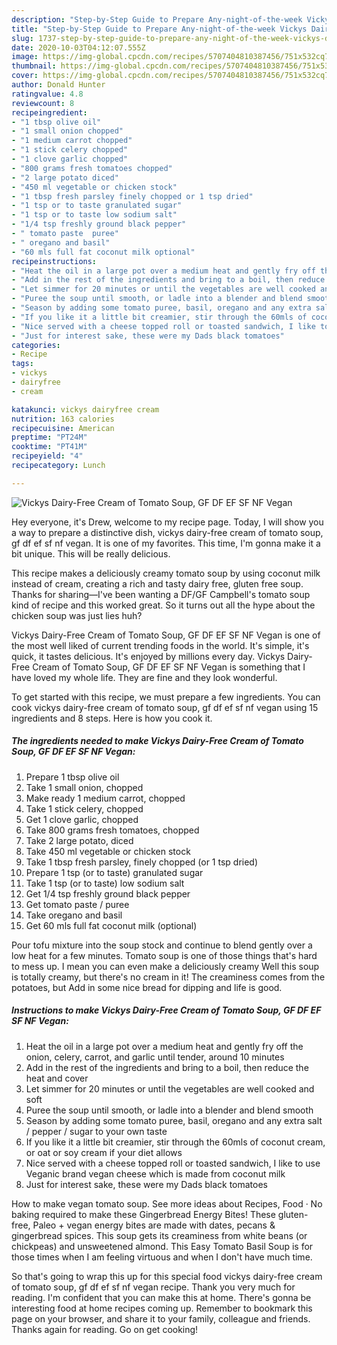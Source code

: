 ```yaml
---
description: "Step-by-Step Guide to Prepare Any-night-of-the-week Vickys Dairy-Free Cream of Tomato Soup, GF DF EF SF NF Vegan"
title: "Step-by-Step Guide to Prepare Any-night-of-the-week Vickys Dairy-Free Cream of Tomato Soup, GF DF EF SF NF Vegan"
slug: 1737-step-by-step-guide-to-prepare-any-night-of-the-week-vickys-dairy-free-cream-of-tomato-soup-gf-df-ef-sf-nf-vegan
date: 2020-10-03T04:12:07.555Z
image: https://img-global.cpcdn.com/recipes/5707404810387456/751x532cq70/vickys-dairy-free-cream-of-tomato-soup-gf-df-ef-sf-nf-vegan-recipe-main-photo.jpg
thumbnail: https://img-global.cpcdn.com/recipes/5707404810387456/751x532cq70/vickys-dairy-free-cream-of-tomato-soup-gf-df-ef-sf-nf-vegan-recipe-main-photo.jpg
cover: https://img-global.cpcdn.com/recipes/5707404810387456/751x532cq70/vickys-dairy-free-cream-of-tomato-soup-gf-df-ef-sf-nf-vegan-recipe-main-photo.jpg
author: Donald Hunter
ratingvalue: 4.8
reviewcount: 8
recipeingredient:
- "1 tbsp olive oil"
- "1 small onion chopped"
- "1 medium carrot chopped"
- "1 stick celery chopped"
- "1 clove garlic chopped"
- "800 grams fresh tomatoes chopped"
- "2 large potato diced"
- "450 ml vegetable or chicken stock"
- "1 tbsp fresh parsley finely chopped or 1 tsp dried"
- "1 tsp or to taste granulated sugar"
- "1 tsp or to taste low sodium salt"
- "1/4 tsp freshly ground black pepper"
- " tomato paste  puree"
- " oregano and basil"
- "60 mls full fat coconut milk optional"
recipeinstructions:
- "Heat the oil in a large pot over a medium heat and gently fry off the onion, celery, carrot, and garlic until tender, around 10 minutes"
- "Add in the rest of the ingredients and bring to a boil, then reduce the heat and cover"
- "Let simmer for 20 minutes or until the vegetables are well cooked and soft"
- "Puree the soup until smooth, or ladle into a blender and blend smooth"
- "Season by adding some tomato puree, basil, oregano and any extra salt / pepper / sugar to your own taste"
- "If you like it a little bit creamier, stir through the 60mls of coconut cream, or oat or soy cream if your diet allows"
- "Nice served with a cheese topped roll or toasted sandwich, I like to use Veganic brand vegan cheese which is made from coconut milk"
- "Just for interest sake, these were my Dads black tomatoes"
categories:
- Recipe
tags:
- vickys
- dairyfree
- cream

katakunci: vickys dairyfree cream 
nutrition: 163 calories
recipecuisine: American
preptime: "PT24M"
cooktime: "PT41M"
recipeyield: "4"
recipecategory: Lunch

---
```



![Vickys Dairy-Free Cream of Tomato Soup, GF DF EF SF NF Vegan](https://img-global.cpcdn.com/recipes/5707404810387456/751x532cq70/vickys-dairy-free-cream-of-tomato-soup-gf-df-ef-sf-nf-vegan-recipe-main-photo.jpg)

Hey everyone, it's Drew, welcome to my recipe page. Today, I will show you a way to prepare a distinctive dish, vickys dairy-free cream of tomato soup, gf df ef sf nf vegan. It is one of my favorites. This time, I'm gonna make it a bit unique. This will be really delicious.

This recipe makes a deliciously creamy tomato soup by using coconut milk instead of cream, creating a rich and tasty dairy free, gluten free soup. Thanks for sharing—I&#39;ve been wanting a DF/GF Campbell&#39;s tomato soup kind of recipe and this worked great. So it turns out all the hype about the chicken soup was just lies huh?

Vickys Dairy-Free Cream of Tomato Soup, GF DF EF SF NF Vegan is one of the most well liked of current trending foods in the world. It's simple, it's quick, it tastes delicious. It's enjoyed by millions every day. Vickys Dairy-Free Cream of Tomato Soup, GF DF EF SF NF Vegan is something that I have loved my whole life. They are fine and they look wonderful.


To get started with this recipe, we must prepare a few ingredients. You can cook vickys dairy-free cream of tomato soup, gf df ef sf nf vegan using 15 ingredients and 8 steps. Here is how you cook it.

<!--inarticleads1-->

##### The ingredients needed to make Vickys Dairy-Free Cream of Tomato Soup, GF DF EF SF NF Vegan:

1. Prepare 1 tbsp olive oil
1. Take 1 small onion, chopped
1. Make ready 1 medium carrot, chopped
1. Take 1 stick celery, chopped
1. Get 1 clove garlic, chopped
1. Take 800 grams fresh tomatoes, chopped
1. Take 2 large potato, diced
1. Take 450 ml vegetable or chicken stock
1. Take 1 tbsp fresh parsley, finely chopped (or 1 tsp dried)
1. Prepare 1 tsp (or to taste) granulated sugar
1. Take 1 tsp (or to taste) low sodium salt
1. Get 1/4 tsp freshly ground black pepper
1. Get  tomato paste / puree
1. Take  oregano and basil
1. Get 60 mls full fat coconut milk (optional)


Pour tofu mixture into the soup stock and continue to blend gently over a low heat for a few minutes. Tomato soup is one of those things that&#39;s hard to mess up. I mean you can even make a deliciously creamy Well this soup is totally creamy, but there&#39;s no cream in it! The creaminess comes from the potatoes, but Add in some nice bread for dipping and life is good. 

<!--inarticleads2-->

##### Instructions to make Vickys Dairy-Free Cream of Tomato Soup, GF DF EF SF NF Vegan:

1. Heat the oil in a large pot over a medium heat and gently fry off the onion, celery, carrot, and garlic until tender, around 10 minutes
1. Add in the rest of the ingredients and bring to a boil, then reduce the heat and cover
1. Let simmer for 20 minutes or until the vegetables are well cooked and soft
1. Puree the soup until smooth, or ladle into a blender and blend smooth
1. Season by adding some tomato puree, basil, oregano and any extra salt / pepper / sugar to your own taste
1. If you like it a little bit creamier, stir through the 60mls of coconut cream, or oat or soy cream if your diet allows
1. Nice served with a cheese topped roll or toasted sandwich, I like to use Veganic brand vegan cheese which is made from coconut milk
1. Just for interest sake, these were my Dads black tomatoes


How to make vegan tomato soup. See more ideas about Recipes, Food · No baking required to make these Gingerbread Energy Bites! These gluten-free, Paleo + vegan energy bites are made with dates, pecans &amp; gingerbread spices. This soup gets its creaminess from white beans (or chickpeas) and unsweetened almond. This Easy Tomato Basil Soup is for those times when I am feeling virtuous and when I don&#39;t have much time. 

So that's going to wrap this up for this special food vickys dairy-free cream of tomato soup, gf df ef sf nf vegan recipe. Thank you very much for reading. I'm confident that you can make this at home. There's gonna be interesting food at home recipes coming up. Remember to bookmark this page on your browser, and share it to your family, colleague and friends. Thanks again for reading. Go on get cooking!
